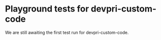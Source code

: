 # Playground tests for devpri-custom-code
We are still awaiting the first test run for devpri-custom-code.
